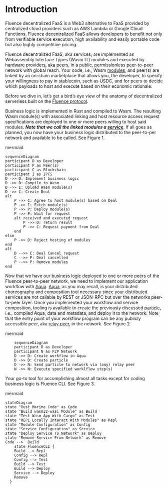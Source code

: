 # Introduction

Fluence decentralized FaaS is a Web3 alternative to FaaS provided by centralized cloud providers 
such as AWS Lambda or Google Cloud Functions.
Fluence decentralized FaaS allows developers to benefit not only from verifiable service execution, 
high availability and easily portable code but also highly competitive pricing.

Fluence decentralized FaaS, aka services, are implemented as Webassembly Interface Types (Wasm IT) modules 
and executed by hardware providers, aka peers, in a public, permissionless peer-to-peer network with global reach.
Your code, i.e., Wasm [modules](/docs/build/glossary.md#marine-module), and peer(s) are linked by an on-chain 
marketplace that allows you, the developer, 
to specify your willingness to pay in stablecoin, such as USDC, and for peers to decide which payloads 
to host and execute based on their economic rationale.

Before we dive in, let’s get a bird’s eye view of the anatomy of decentralized serverless built on the [Fluence protocol](/docs/build/glossary.md#fluence-protocol).

Business logic is implemented in Rust and compiled to Wasm.
The resulting Wasm module(s) with associated linking and host resource access request specifications
are deployed to one or more peers willing to host said modules.
***Note that we call the linked modules a [service](/docs/build/glossary.md#service)***. 
If all goes as planned, you now have your business logic distributed to the peer-to-per network and available to be called.
See Figure 1.

mermaid
```mermaid
sequenceDiagram
participant D as Developer
participant P as Peer(s)
participant C as Blockchain
participant I as IPFS
D ->> D: Implement business logic
D ->> D: Compile to Wasm
D ->> I: Upload Wasm module(s)
D ->> C: Create Deal
alt
	P ->> C: Agree to host module(s) based on Deal
	P ->> I: Fetch module(s)
	P ->> P: Deploy module(s)
	P ->> P: Wait for request
	alt received and executed request
		P ->> D: return result
		P ->> C: Request payment from Deal
	end
else
	P ->> D: Reject hosting of modules
end
alt
	D -->> C: Deal Cancel request
	C -->> P: Deal cancelled
	P -->> P: Remove modules
end
```

Now that we have our business logic deployed to one or more peers of the Fluence peer-to-peer network,
we need to implement our application workflow with [Aqua](/docs/build/glossary.md#aqua).
[Aqua](https://github.com/fluencelabs/aqua), as you may recall,
is your distributed choreography and composition tool necessary since your distributed services 
are not callable by REST or JSON-RPC but over the networks peer-to-peer layer.
Once you implemented your workflow and service composition, 
tooling is available to create the previously discussed [particle](/docs/build/glossary.md#particle), i.e., compiled Aqua, data and metadata,
and deploy it to the network. Note that the entry point of your workflow program can be any publicly accessible peer,
aka [relay peer](/docs/build/glossary.md#relay), in the network. See Figure 2.

mermaid
```mermaid
	sequenceDiagram
	participant D as Developer
	participant N as P2P Network
	D ->> D: Create workflow in Aqua
	D ->> D: Create particle
	D ->> N: Send particle to network via (any) relay peer
	N ->> N: Execute specified worklflow step(s)
```

Your go-to tool for accomplishing almost all tasks except for coding business logic is Fluence CLI. See Figure 3.

mermaid
```mermaid
stateDiagram
state "Rust Marine Code" as Code
state "Build wasm32-wasi Module" as Build
state "Test Wasm App With Cargo" as Test
state "REPL Locally Interact With Modules" as Repl
state "Module Configuration" as Config
state "Service Configuration" as Service
state "Deploy Service To Network" as Deploy
state "Remove Service From Network" as Remove
Code -->  Build
	state FluenceCLI {
	Build --> Repl
	Config --> Repl
	Config --> Test
	Build --> Test
	Build --> Deploy
	Service --> Deploy
	Remove
  }
```